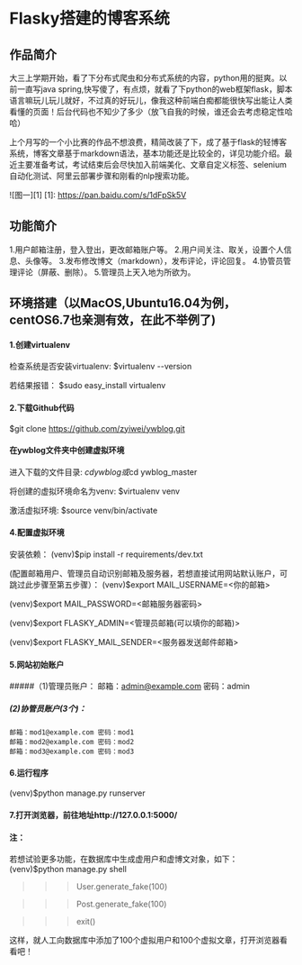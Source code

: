 Flasky搭建的博客系统
=======
## 作品简介
大三上学期开始，看了下分布式爬虫和分布式系统的内容，python用的挺爽。以前一直写java spring,快写傻了，有点烦，就看了下python的web框架flask，脚本语言嘛玩儿玩儿就好，不过真的好玩儿，像我这种前端白痴都能很快写出能让人类看懂的页面！后台代码也不知少了多少（放飞自我的时候，谁还会去考虑稳定性哈哈）

上个月写的一个小比赛的作品不想浪费，精简改装了下，成了基于flask的轻博客系统，博客文章基于markdown语法，基本功能还是比较全的，详见功能介绍。最近主要准备考试，考试结束后会尽快加入前端美化、文章自定义标签、selenium自动化测试、阿里云部署步骤和刚看的nlp搜索功能。

![图一][1]
   [1]: https://pan.baidu.com/s/1dFpSk5V


## 功能简介
1.用户邮箱注册，登入登出，更改邮箱账户等。
2.用户间关注、取关，设置个人信息、头像等。
3.发布修改博文（markdown），发布评论，评论回复。
4.协管员管理评论（屏蔽、删除）。
5.管理员上天入地为所欲为。


## 环境搭建（以MacOS,Ubuntu16.04为例，centOS6.7也亲测有效，在此不举例了)
#### 1.创建virtualenv
检查系统是否安装virtualenv:
$virtualenv --version

若结果报错：
$sudo easy_install virtualenv

#### 2.下载Github代码
$git clone https://github.com/zyiwei/ywblog.git

#### 在ywblog文件夹中创建虚拟环境
进入下载的文件目录:
$cd ywblog
或$cd ywblog_master

将创建的虚拟环境命名为venv:
$virtualenv venv

激活虚拟环境:
$source venv/bin/activate

#### 4.配置虚拟环境
安装依赖：
(venv)$pip install -r requirements/dev.txt

(配置邮箱用户、管理员自动识别邮箱及服务器，若想直接试用网站默认账户，可跳过此步骤至第五步骤）：
(venv)$export MAIL_USERNAME=<你的邮箱>

(venv)$export MAIL_PASSWORD=<邮箱服务器密码>

(venv)$export FLASKY_ADMIN=<管理员邮箱(可以填你的邮箱)>

(venv)$export FLASKY_MAIL_SENDER=<服务器发送邮件邮箱>

#### 5.网站初始账户
#####（1)管理员账户：
    邮箱：admin@example.com 密码：admin
##### (2)协管员账户(3个)：
    邮箱：mod1@example.com 密码：mod1
    邮箱：mod2@example.com 密码：mod2
    邮箱：mod3@example.com 密码：mod3

#### 6.运行程序
(venv)$python manage.py runserver

#### 7.打开浏览器，前往地址http://127.0.0.1:5000/

#### 注：
若想试验更多功能，在数据库中生成虚用户和虚博文对象，如下：
(venv)$python manage.py shell


>>>User.generate_fake(100)

>>>Post.generate_fake(100)

>>>exit()

这样，就人工向数据库中添加了100个虚拟用户和100个虚拟文章，打开浏览器看看吧！

